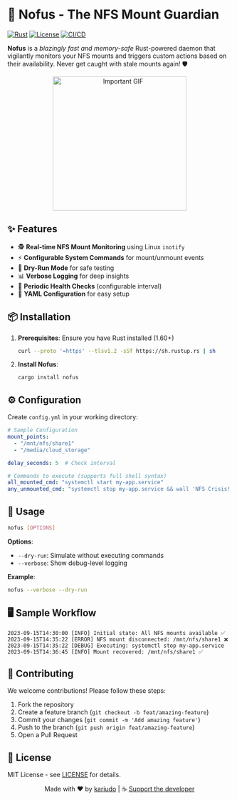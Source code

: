 # 🚀 Nofus - The NFS Mount Guardian

[![Rust](https://img.shields.io/badge/Rust-1.60%2B-orange?logo=rust)](https://www.rust-lang.org/)
[![License](https://img.shields.io/badge/License-MIT-blue.svg)](LICENSE)
[![CI/CD](https://github.com/kariudo/nofus/actions/workflows/rust.yml/badge.svg)](https://github.com/kariudo/nofus/actions)

**Nofus** is a _blazingly fast and memory-safe_ Rust-powered daemon that vigilantly monitors your NFS mounts and triggers custom actions based on their availability. Never get caught with stale mounts again! 🛡️

<p align="center">
  <img src="https://media.giphy.com/media/3o7abKhOpu0NwenH3O/giphy.gif" alt="Important GIF" width="300"/>
</p>

## ✨ Features

- 🕵️ **Real-time NFS Mount Monitoring** using Linux `inotify`
- ⚡ **Configurable System Commands** for mount/unmount events
- 🧪 **Dry-Run Mode** for safe testing
- 📊 **Verbose Logging** for deep insights
- 🔄 **Periodic Health Checks** (configurable interval)
- 📁 **YAML Configuration** for easy setup

## 📦 Installation

1. **Prerequisites**: Ensure you have Rust installed (1.60+)
   ```bash
   curl --proto '=https' --tlsv1.2 -sSf https://sh.rustup.rs | sh
   ```

2. **Install Nofus**:
   ```bash
   cargo install nofus
   ```

## ⚙️ Configuration

Create `config.yml` in your working directory:

```yaml
# Sample Configuration
mount_points:
  - "/mnt/nfs/share1"
  - "/media/cloud_storage"

delay_seconds: 5  # Check interval

# Commands to execute (supports full shell syntax)
all_mounted_cmd: "systemctl start my-app.service"
any_unmounted_cmd: "systemctl stop my-app.service && wall 'NFS Crisis!'"
```

## 🚦 Usage

```bash
nofus [OPTIONS]
```

**Options**:
- `--dry-run`: Simulate without executing commands
- `--verbose`: Show debug-level logging

**Example**:
```bash
nofus --verbose --dry-run
```

## 🖥️ Sample Workflow

```text
2023-09-15T14:30:00 [INFO] Initial state: All NFS mounts available ✅
2023-09-15T14:35:22 [ERROR] NFS mount disconnected: /mnt/nfs/share1 ❌
2023-09-15T14:35:22 [DEBUG] Executing: systemctl stop my-app.service
2023-09-15T14:36:45 [INFO] Mount recovered: /mnt/nfs/share1 ✅
```

## 🤝 Contributing

We welcome contributions! Please follow these steps:
1. Fork the repository
2. Create a feature branch (`git checkout -b feat/amazing-feature`)
3. Commit your changes (`git commit -m 'Add amazing feature'`)
4. Push to the branch (`git push origin feat/amazing-feature`)
5. Open a Pull Request

## 📜 License

MIT License - see [LICENSE](LICENSE) for details.


<p align="center">
  Made with ❤️ by <a href="https://github.com/kariudo">kariudo</a> | 
  ☕ <a href="https://buymeacoffee.com/kariudo">Support the developer</a>
</p>
